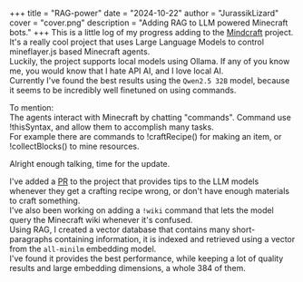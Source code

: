+++
title = "RAG-power"
date = "2024-10-22"
author = "JurassikLizard"
cover = "cover.png"
description = "Adding RAG to LLM powered Minecraft bots."
+++
This is a little log of my progress adding to the [Mindcraft](https://github.com/kolbytn/mindcraft/) project. \
It's a really cool project that uses Large Language Models to control mineflayer.js based Minecraft agents. \
Luckily, the project supports local models using Ollama. If any of you know me, you would know that I hate API AI, and I love local AI. \
Currently I've found the best results using the ``Qwen2.5 32B`` model, because it seems to be incredibly well finetuned on using commands.


To mention: \
The agents interact with Minecraft by chatting "commands". Command use !thisSyntax, and allow them to accomplish many tasks. \
For example there are commands to !craftRecipe() for making an item, or !collectBlocks() to mine resources.


Alright enough talking, time for the update.


I've added a [PR](https://github.com/kolbytn/mindcraft/pull/270) to the project that provides tips to the LLM models whenever they get a crafting recipe wrong, or don't have enough materials to craft something. \
I've also been working on adding a ``!wiki`` command that lets the model query the Minecraft wiki whenever it's confused. \
Using RAG, I created a vector database that contains many short-paragraphs containing information, it is indexed and retrieved using a vector from the ``all-minilm`` embedding model. \
I've found it provides the best performance, while keeping a lot of quality results and large embedding dimensions, a whole 384 of them.
